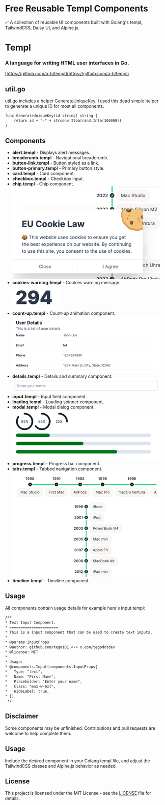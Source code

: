 # Free Reusable Templ Components
✅ A collection of reusable UI components built with Golang's templ, TailwindCSS, Daisy UI, and Alpine.js.

# Templ
### A language for writing HTML user interfaces in Go.
[https://github.com/a-h/templ](https://github.com/a-h/templ)

## util.go

util.go includes a helper GenerateUniqueKey. I used this dead simple helper to generate a unique ID for most all components.

```
func GenerateUniqueKey(id string) string {
	return id + "-" + strconv.Itoa(rand.Intn(100000))
}
```

## Components

- **alert.templ** - Displays alert messages.
- **breadcrumb.templ** - Navigational breadcrumb.
- **button-link.templ** - Button styled as a link.
- **button-primary.templ** - Primary button style.
- **card.templ** - Card component.
- **checkbox.templ** - Checkbox input.
- **chip.templ** - Chip component.
\
![count up component](https://github.com/tego101/templ_components/blob/main/images/cookie.png)
- **cookies-warning.templ** - Cookies warning message.
\
![count up component](https://github.com/tego101/templ_components/blob/main/images/count-up.gif)
- **count-up.templ** - Count-up animation component.
\
![count up component](https://github.com/tego101/templ_components/blob/main/images/detail-list.png)
- **details.templ** - Details and summary component.
\
![count up component](https://github.com/tego101/templ_components/blob/main/images/input.png)
- **input.templ** - Input field component.
- **loading.templ** - Loading spinner component.
- **modal.templ** - Modal dialog component.
\
![count up component](https://github.com/tego101/templ_components/blob/main/images/progress.png)
- **progress.templ** - Progress bar component.
- **tabs.templ** - Tabbed navigation component.
\
![count up component](https://github.com/tego101/templ_components/blob/main/images/time-line.png)
- **timeline.templ** - Timeline component.

## Usage

All components contain usage details for example here's input.templ:

```
/**
* Text Input Component.
* ======================
* This is a input component that can be used to create text inputs.
*
* @params InputProps
* @author: github.com/tego101 <-> x.com/tegodotdev
* @license: MIT
*
* Usage:
* @components.Input(components.InputProps{
*   Type: "text",
*   Name: "First Name",
*   Placeholder: "Enter your name",
*   Class: "max-w-6xl",
*   HideLabel: true,
* })
 */
```

## Disclaimer

Some components may be unfinished. Contributions and pull requests are welcome to help complete them.

## Usage

Include the desired component in your Golang templ file, and adjust the TailwindCSS classes and Alpine.js behavior as needed.

## License

This project is licensed under the MIT License - see the [LICENSE](LICENSE) file for details.
